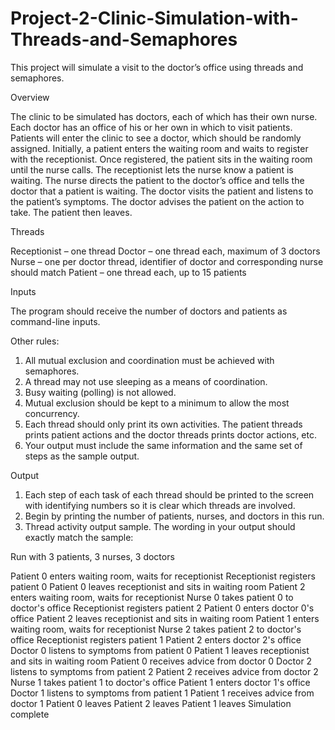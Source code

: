 # Project-2-Clinic-Simulation-with-Threads-and-Semaphores
This project will simulate a visit to the doctor’s office using threads and semaphores.

Overview

The clinic to be simulated has doctors, each of which has their own nurse.  Each doctor has an office of his or her own in which to visit patients.  Patients will enter the clinic to see a doctor, which should be randomly assigned.  Initially, a patient enters the waiting room and waits to register with the receptionist.  Once registered, the patient sits in the waiting room until the nurse calls.  The receptionist lets the nurse know a patient is waiting.  The nurse directs the patient to the doctor’s office and tells the doctor that a patient is waiting.  The doctor visits the patient and listens to the patient’s symptoms.  The doctor advises the patient on the action to take.  The patient then leaves.


Threads

Receptionist – one thread
Doctor – one thread each, maximum of 3 doctors
Nurse – one per doctor thread, identifier of doctor and corresponding nurse should match
Patient – one thread each, up to 15 patients


Inputs

The program should receive the number of doctors and patients as command-line inputs.  



Other rules:
1)	All mutual exclusion and coordination must be achieved with semaphores.  
2)	A thread may not use sleeping as a means of coordination.  
3)	Busy waiting (polling) is not allowed. 
4)	Mutual exclusion should be kept to a minimum to allow the most concurrency.
5)	Each thread should only print its own activities.  The patient threads prints patient actions and the doctor threads prints doctor actions, etc.
6)	Your output must include the same information and the same set of steps as the sample output.
 

Output

1)	Each step of each task of each thread should be printed to the screen with identifying numbers so it is clear which threads are involved.  
2)	Begin by printing the number of patients, nurses, and doctors in this run.
3)	Thread activity output sample.  The wording in your output should exactly match the sample:

Run with 3 patients, 3 nurses, 3 doctors

Patient 0 enters waiting room, waits for receptionist
Receptionist registers patient 0
Patient 0 leaves receptionist and sits in waiting room
Patient 2 enters waiting room, waits for receptionist
Nurse 0 takes patient 0 to doctor's office
Receptionist registers patient 2
Patient 0 enters doctor 0's office
Patient 2 leaves receptionist and sits in waiting room
Patient 1 enters waiting room, waits for receptionist
Nurse 2 takes patient 2 to doctor's office
Receptionist registers patient 1
Patient 2 enters doctor 2's office
Doctor 0 listens to symptoms from patient 0
Patient 1 leaves receptionist and sits in waiting room
Patient 0 receives advice from doctor 0
Doctor 2 listens to symptoms from patient 2
Patient 2 receives advice from doctor 2
Nurse 1 takes patient 1 to doctor's office
Patient 1 enters doctor 1's office
Doctor 1 listens to symptoms from patient 1
Patient 1 receives advice from doctor 1
Patient 0 leaves
Patient 2 leaves
Patient 1 leaves
Simulation complete

